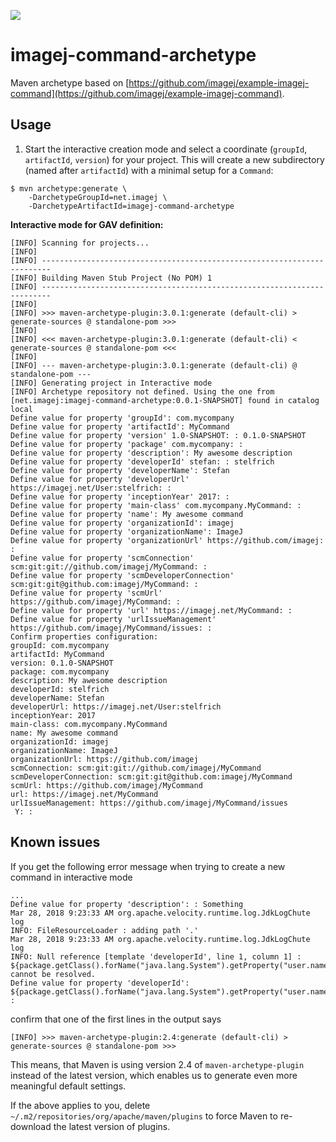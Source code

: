 [![](https://travis-ci.org/imagej/imagej-command-archetype.svg?branch=master)](https://travis-ci.org/imagej/imagej-command-archetype)

imagej-command-archetype
========================

Maven archetype based on [https://github.com/imagej/example-imagej-command](https://github.com/imagej/example-imagej-command).

Usage
-----

1. Start the interactive creation mode and select a coordinate (`groupId`, `artifactId`, `version`) for your project. This will create a new subdirectory (named after `artifactId`) with a minimal setup for a `Command`:

```
$ mvn archetype:generate \
    -DarchetypeGroupId=net.imagej \
    -DarchetypeArtifactId=imagej-command-archetype
```

**Interactive mode for GAV definition:**
```
[INFO] Scanning for projects...
[INFO]                                                                         
[INFO] ------------------------------------------------------------------------
[INFO] Building Maven Stub Project (No POM) 1
[INFO] ------------------------------------------------------------------------
[INFO] 
[INFO] >>> maven-archetype-plugin:3.0.1:generate (default-cli) > generate-sources @ standalone-pom >>>
[INFO] 
[INFO] <<< maven-archetype-plugin:3.0.1:generate (default-cli) < generate-sources @ standalone-pom <<<
[INFO] 
[INFO] --- maven-archetype-plugin:3.0.1:generate (default-cli) @ standalone-pom ---
[INFO] Generating project in Interactive mode
[INFO] Archetype repository not defined. Using the one from [net.imagej:imagej-command-archetype:0.0.1-SNAPSHOT] found in catalog local
Define value for property 'groupId': com.mycompany
Define value for property 'artifactId': MyCommand
Define value for property 'version' 1.0-SNAPSHOT: : 0.1.0-SNAPSHOT
Define value for property 'package' com.mycompany: : 
Define value for property 'description': My awesome description
Define value for property 'developerId' stefan: : stelfrich
Define value for property 'developerName': Stefan
Define value for property 'developerUrl' https://imagej.net/User:stelfrich: : 
Define value for property 'inceptionYear' 2017: : 
Define value for property 'main-class' com.mycompany.MyCommand: : 
Define value for property 'name': My awesome command
Define value for property 'organizationId': imagej
Define value for property 'organizationName': ImageJ
Define value for property 'organizationUrl' https://github.com/imagej: : 
Define value for property 'scmConnection' scm:git:git://github.com/imagej/MyCommand: : 
Define value for property 'scmDeveloperConnection' scm:git:git@github.com:imagej/MyCommand: : 
Define value for property 'scmUrl' https://github.com/imagej/MyCommand: : 
Define value for property 'url' https://imagej.net/MyCommand: : 
Define value for property 'urlIssueManagement' https://github.com/imagej/MyCommand/issues: : 
Confirm properties configuration:
groupId: com.mycompany
artifactId: MyCommand
version: 0.1.0-SNAPSHOT
package: com.mycompany
description: My awesome description
developerId: stelfrich
developerName: Stefan
developerUrl: https://imagej.net/User:stelfrich
inceptionYear: 2017
main-class: com.mycompany.MyCommand
name: My awesome command
organizationId: imagej
organizationName: ImageJ
organizationUrl: https://github.com/imagej
scmConnection: scm:git:git://github.com/imagej/MyCommand
scmDeveloperConnection: scm:git:git@github.com:imagej/MyCommand
scmUrl: https://github.com/imagej/MyCommand
url: https://imagej.net/MyCommand
urlIssueManagement: https://github.com/imagej/MyCommand/issues
 Y: :
```

Known issues
---

If you get the following error message when trying to create a new command in interactive mode

```
...
Define value for property 'description': : Something
Mar 28, 2018 9:23:33 AM org.apache.velocity.runtime.log.JdkLogChute log
INFO: FileResourceLoader : adding path '.'
Mar 28, 2018 9:23:33 AM org.apache.velocity.runtime.log.JdkLogChute log
INFO: Null reference [template 'developerId', line 1, column 1] : ${package.getClass().forName("java.lang.System").getProperty("user.name")} cannot be resolved.
Define value for property 'developerId':  ${package.getClass().forName("java.lang.System").getProperty("user.name")}: : 
```

confirm that one of the first lines in the output says

```
[INFO] >>> maven-archetype-plugin:2.4:generate (default-cli) > generate-sources @ standalone-pom >>>
```

This means, that Maven is using version 2.4 of `maven-archetype-plugin` instead of the latest version, which enables us to generate even more meaningful default settings.

If the above applies to you, delete `~/.m2/repositories/org/apache/maven/plugins` to force Maven to re-download the latest version of plugins.
